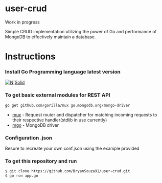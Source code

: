 # user-crud

Work in progress 

Simple CRUD implementation utilizing the power of Go and performance of MongoDB to effectively maintain a database.

# Instructions

### Install Go Programming language latest version

[![N|Solid](https://sdtimes.com/wp-content/uploads/2018/02/golang.sh_-490x490.png)](https://golang.org/dl/)

### To get basic external modules for REST API

 ```sh
go get github.com/gorilla/mux go.mongodb.org/mongo-driver
```

* [mux](https://github.com/gorilla/mux) - Request router and dispatcher for matching incoming requests to their respective handler(stdlib in use currently)
* [mgo](https://go.mongodb.org/mongo-driver) - MongoDB driver

### Configuration .json
Besure to recreate your own conf.json using the example provided

### To get this repository and run

 ```sh
$ git clone https://github.com/BryanSouza91/user-crud.git
$ go run app.go
```

